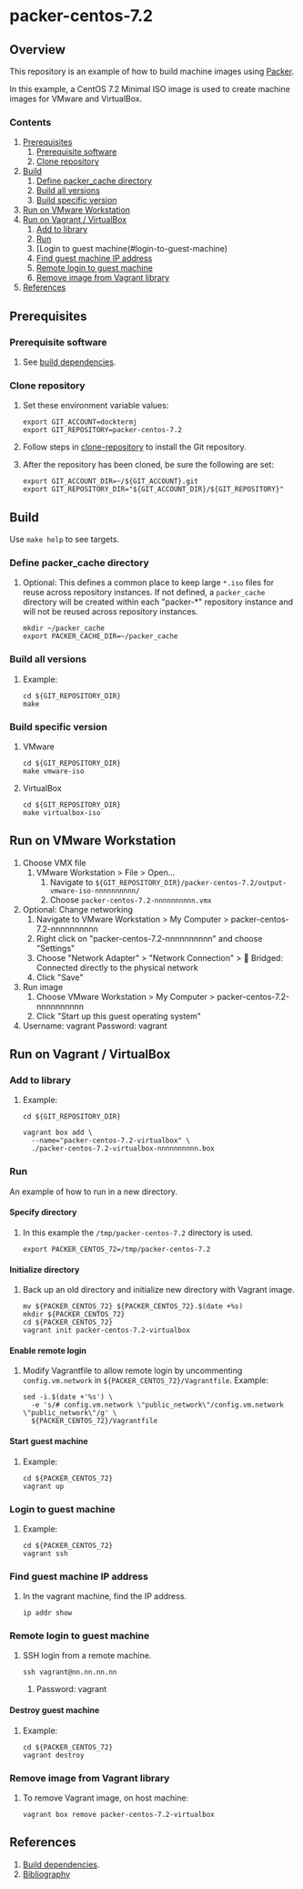 # packer-centos-7.2

## Overview

This repository is an example of how to build machine images using [Packer](https://www.packer.io/).

In this example, a
CentOS 7.2 Minimal ISO image
is used to create machine images for VMware and VirtualBox.

### Contents

1. [Prerequisites](#prerequisites)
    1. [Prerequisite software](#prerequisite-software)
    1. [Clone repository](#clone-repository)
1. [Build](#build)
    1. [Define packer_cache directory](#define-packer_cache-directory)
    1. [Build all versions](#build-all-versions)
    1. [Build specific version](#build-specific-version)
1. [Run on VMware Workstation](#run-on-vmware-workstation)
1. [Run on Vagrant / VirtualBox](#run-on-vagrant-virtualbox)
    1. [Add to library](#add-to-library)
    1. [Run](#run)
    1. [Login to guest machine(#login-to-guest-machine)
    1. [Find guest machine IP address](#find-guest-machine-ip-address)
    1. [Remote login to guest machine](#remote-login-to-guest-machine)
    1. [Remove image from Vagrant library](#remove-image-from-vagrant-library)
1. [References](#references)

## Prerequisites

### Prerequisite software

1. See [build dependencies](https://github.com/docktermj/KnowledgeBase/blob/master/build-dependencies/packer.md).

### Clone repository

1. Set these environment variable values:

    ```console
    export GIT_ACCOUNT=docktermj
    export GIT_REPOSITORY=packer-centos-7.2
    ```

1. Follow steps in [clone-repository](https://github.com/docktermj/KnowledgeBase/blob/master/HowTo/clone-repository.md) to install the Git repository.

1. After the repository has been cloned, be sure the following are set:

    ```console
    export GIT_ACCOUNT_DIR=~/${GIT_ACCOUNT}.git
    export GIT_REPOSITORY_DIR="${GIT_ACCOUNT_DIR}/${GIT_REPOSITORY}"
    ```

## Build

Use `make help` to see targets.

### Define packer_cache directory

1. Optional: This defines a common place to keep large `*.iso` files for reuse across repository instances.
If not defined, a `packer_cache` directory will be created within each "packer-*" repository instance
and will not be reused across repository instances.

    ```console
    mkdir ~/packer_cache
    export PACKER_CACHE_DIR=~/packer_cache
    ```

### Build all versions

1. Example:

    ```console
    cd ${GIT_REPOSITORY_DIR}
    make
    ```

### Build specific version

1. VMware

    ```console
    cd ${GIT_REPOSITORY_DIR}
    make vmware-iso
    ```

1. VirtualBox

    ```console
    cd ${GIT_REPOSITORY_DIR}
    make virtualbox-iso
    ```

## Run on VMware Workstation

1. Choose VMX file
   1. VMware Workstation > File > Open...
      1. Navigate to `${GIT_REPOSITORY_DIR}/packer-centos-7.2/output-vmware-iso-nnnnnnnnnn/`
      1. Choose `packer-centos-7.2-nnnnnnnnnn.vmx`
1. Optional: Change networking
   1. Navigate to VMware Workstation > My Computer > packer-centos-7.2-nnnnnnnnnn
   1. Right click on "packer-centos-7.2-nnnnnnnnnn" and choose "Settings"
   1. Choose "Network Adapter" > "Network Connection" > :radio_button: Bridged: Connected directly to the physical network
   1. Click "Save"
1. Run image
   1. Choose VMware Workstation > My Computer > packer-centos-7.2-nnnnnnnnnn
   1. Click "Start up this guest operating system"
1. Username: vagrant  Password: vagrant

## Run on Vagrant / VirtualBox

### Add to library

1. Example:

    ```console
    cd ${GIT_REPOSITORY_DIR}

    vagrant box add \
      --name="packer-centos-7.2-virtualbox" \
      ./packer-centos-7.2-virtualbox-nnnnnnnnnn.box
    ```

### Run

An example of how to run in a new directory.

#### Specify directory

1. In this example the `/tmp/packer-centos-7.2` directory is used.

    ```console
    export PACKER_CENTOS_72=/tmp/packer-centos-7.2
    ```

#### Initialize directory

1. Back up an old directory and initialize new directory with Vagrant image.

    ```console
    mv ${PACKER_CENTOS_72} ${PACKER_CENTOS_72}.$(date +%s)
    mkdir ${PACKER_CENTOS_72}
    cd ${PACKER_CENTOS_72}
    vagrant init packer-centos-7.2-virtualbox
    ```

#### Enable remote login

1. Modify Vagrantfile to allow remote login by
uncommenting `config.vm.network` in `${PACKER_CENTOS_72}/Vagrantfile`.
Example:

    ```console
    sed -i.$(date +'%s') \
      -e 's/# config.vm.network \"public_network\"/config.vm.network \"public_network\"/g' \
      ${PACKER_CENTOS_72}/Vagrantfile
    ```

#### Start guest machine

1. Example:

    ```console
    cd ${PACKER_CENTOS_72}
    vagrant up
    ```

### Login to guest machine

1. Example:

    ```console
    cd ${PACKER_CENTOS_72}
    vagrant ssh
    ```

### Find guest machine IP address

1. In the vagrant machine, find the IP address.

    ```console
    ip addr show
    ```

### Remote login to guest machine

1. SSH login from a remote machine.

    ```console
    ssh vagrant@nn.nn.nn.nn
    ```

    1. Password: vagrant

#### Destroy guest machine

1. Example:

    ```console
    cd ${PACKER_CENTOS_72}
    vagrant destroy
    ```

### Remove image from Vagrant library

1. To remove Vagrant image, on host machine:

    ```console
    vagrant box remove packer-centos-7.2-virtualbox
    ```

## References

1. [Build dependencies](https://github.com/docktermj/KnowledgeBase/blob/master/build-dependencies/packer.md).
1. [Bibliography](https://github.com/docktermj/KnowledgeBase/blob/master/bibliography/packer.md)
